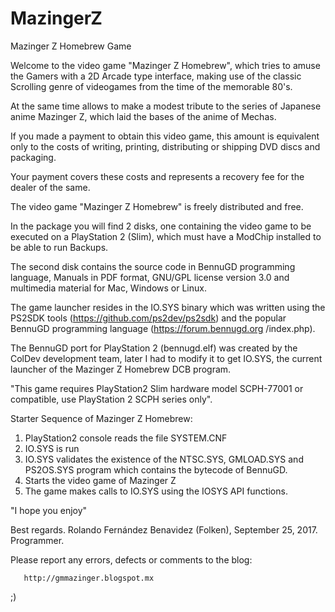 # MazingerZ
Mazinger Z Homebrew Game

Welcome to the video game "Mazinger Z Homebrew", which tries to amuse the Gamers with a 2D Arcade type interface, making use of the classic Scrolling genre of videogames from the time of the memorable 80's.

At the same time allows to make a modest tribute to the series of Japanese anime Mazinger Z, which laid the bases of the anime of Mechas.

If you made a payment to obtain this video game, this amount is equivalent only to the costs of writing, printing, distributing or shipping DVD discs and packaging.

Your payment covers these costs and represents a recovery fee for the dealer of the same.

The video game "Mazinger Z Homebrew" is freely distributed and free.

In the package you will find 2 disks, one containing the video game to be executed on a PlayStation 2 (Slim), which must have a ModChip installed to be able to run Backups.

The second disk contains the source code in BennuGD programming language, Manuals in PDF format, GNU/GPL license version 3.0 and multimedia material for Mac, Windows or Linux.

The game launcher resides in the IO.SYS binary which was written using the PS2SDK tools (https://github.com/ps2dev/ps2sdk) and the popular BennuGD programming language (https://forum.bennugd.org /index.php).

The BennuGD port for PlayStation 2 (bennugd.elf) was created by the ColDev development team, later I had to modify it to get IO.SYS, the current launcher of the Mazinger Z Homebrew DCB program.

"This game requires PlayStation2 Slim hardware model SCPH-77001 or compatible,
use PlayStation 2 SCPH series only".

Starter Sequence of Mazinger Z Homebrew:

1. PlayStation2 console reads the file SYSTEM.CNF
2. IO.SYS is run
3. IO.SYS validates the existence of the NTSC.SYS, GMLOAD.SYS and PS2OS.SYS program which contains the bytecode of BennuGD.
4. Starts the video game of Mazinger Z
5. The game makes calls to IO.SYS using the IOSYS API functions.


"I hope you enjoy"

Best regards.
Rolando Fernández Benavidez (Folken), September 25, 2017.
Programmer.



Please report any errors, defects or comments to 
the blog:


       http://gmmazinger.blogspot.mx


;)

